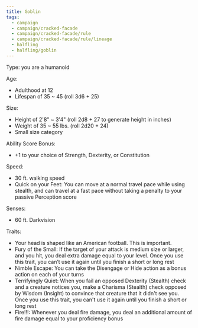 ```yaml
---
title: Goblin
tags:
  - campaign
  - campaign/cracked-facade
  - campaign/cracked-facade/rule
  - campaign/cracked-facade/rule/lineage
  - halfling
  - halfling/goblin
---
```


Type: you are a humanoid

Age:

- Adulthood at 12
- Lifespan of 35 ~ 45 (roll 3d6 + 25)

Size:

- Height of 2'8" ~ 3'4" (roll 2d8 + 27 to generate height in inches)
- Weight of 35 ~ 55 lbs. (roll 2d20 + 24)
- Small size category

Ability Score Bonus:

- +1 to your choice of Strength, Dexterity, or Constitution

Speed:

- 30 ft. walking speed
- Quick on your Feet: You can move at a normal travel pace while using stealth, and can travel at a fast pace without taking a penalty to your passive Perception score

Senses:

- 60 ft. Darkvision

Traits:

- Your head is shaped like an American football. This is important.
- Fury of the Small: If the target of your attack is medium size or larger, and you hit, you deal extra damage equal to your level. Once you use this trait, you can’t use it again until you finish a short or long rest
- Nimble Escape: You can take the Disengage or Hide action as a bonus action on each of your turns
- Terrifyingly Quiet: When you fail an opposed Dexterity (Stealth) check and a creature notices you, make a Charisma (Stealth) check opposed by Wisdom (Insight) to convince that creature that it didn't see you. Once you use this trait, you can't use it again until you finish a short or long rest
- Fire!!!: Whenever you deal fire damage, you deal an additional amount of fire damage equal to your proficiency bonus
